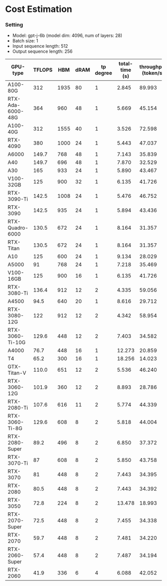 # Cost Estimation
### Setting
- Model: gpt-j-6b (model dim: 4096, num of layers: 28)
- Batch size: 1
- Input sequence length: 512
- Output sequence length: 256

| GPU-type  | TFLOPS  | HBM | dRAM  | tp degree | total-time (s) | throughput (token/s) |
|----|----|----|----|----|----|----|
|A100-80G|312|1935|80|1|2.845|89.993|
|RTX-Ada-6000-48G|364|960|48|1|5.669|45.154|
|A100-40G|312|1555|40|1|3.526|72.598|
|RTX-4090|380|1000|24|1|5.443|47.037|
|A6000|149.7|768|48|1|7.143|35.839|
|A40|149.7|696|48|1|7.870|32.529|
|A30|165|933|24|1|5.890|43.467|
|V100-32GB|125|900|32|1|6.135|41.726|
|RTX-3090-Ti|142.5|1008|24|1|5.476|46.752|
|RTX-3090|142.5|935|24|1|5.894|43.436|
|RTX-Quadro-6000|130.5|672|24|1|8.164|31.357|
|RTX-Titan|130.5|672|24|1|8.164|31.357|
|A10|125|600|24|1|9.134|28.029|
|A5000|91|768|24|1|7.218|35.469|
|V100-16GB|125|900|16|1|6.135|41.726|
|RTX-3080-Ti|136.4|912|12|2|4.335|59.056|
|A4500|94.5|640|20|1|8.616|29.712|
|RTX-3080-12G|122|912|12|2|4.342|58.954|
|RTX-3060-Ti-10G|129.6|448|12|2|7.403|34.582|
|A4000|76.7|448|16|1|12.273|20.859|
|T4|65.2|300|16|1|18.256|14.023|
|GTX-Titan-V|110.0|651|12|2|5.536|46.240|
|RTX-3060-12G|101.9|360|12|2|8.893|28.786|
|RTX-2080-Ti|107.6|616|11|2|5.774|44.339|
|RTX-3060-Ti-8G|129.6|608|8|2|5.818|44.004|
|RTX-2080-Super|89.2|496|8|2|6.850|37.372|
|RTX-3070-Ti|87|608|8|2|5.850|43.758|
|RTX-3070|81|448|8|2|7.443|34.395|
|RTX-2080|80.5|448|8|2|7.443|34.392|
|RTX-3050|72.8|224|8|2|13.478|18.993|
|RTX-2070-Super|72.5|448|8|2|7.455|34.338|
|RTX-2070|59.7|448|8|2|7.481|34.220|
|RTX-2060-Super|57.4|448|8|2|7.487|34.194|
|RTX-2060|41.9|336|6|4|6.088|42.052|
